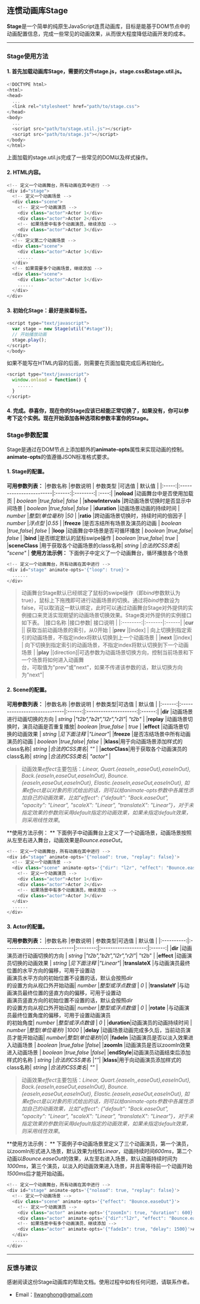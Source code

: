 ## 连惯动画库Stage

**Stage**是一个简单的纯原生JavaScript连贯动画库，目标是能基于DOM节点中的动画配置信息，完成一些常见的动画效果，从而很大程度降低动画开发的成本。

---------
### Stage使用方法

#### 1. 首先加载动画库Stage，需要的文件stage.js，stage.css和stage.util.js。
``` javascript
<!DOCTYPE html>
<html>
<head>
  ...
  <link rel="stylesheet" href="path/to/stage.css">
</head>
<body>
  ...
  <script src="path/to/stage.util.js"></script>
  <script src="path/to/stage.js"></script>
</body>
</html>
```
上面加载的stage.util.js完成了一些常见的DOM以及样式操作。

#### 2. HTML内容。
``` javascript
<!-- 定义一个动画舞台，所有动画在其中进行 -->
<div id="stage">
  <!-- 定义一个动画场景 -->
  <div class="scene">
    <!-- 定义一个动画演员 -->
    <div class="actor">Actor 1</div>
    <div class="actor">Actor 2</div>
    <!-- 如果场景中有多个动画演员，继续添加 -->
    <div class="actor">Actor 3</div>
  </div>
  <!-- 定义第二个动画场景 -->
  <div class="scene">
    <div class="actor">Actor 1</div>
    ......
  </div>
  <!-- 如果需要多个动画场景，继续添加 -->
  <div class="scene">
    <div class="actor">Actor 1</div>
    ......
  </div>
</div>
```
#### 3. 初始化Stage：最好是挨着</body>标签。
``` javascript
<script type="text/javascript">
  var stage = new Stage(util("#stage"));
  // 开始播放动画
  stage.play();
</script>
</body>
```
如果不能写在HTML内容的后面，则需要在页面加载完成后再初始化。
``` javascript
<script type="text/javascript">
  window.onload = function() {
    ......
  }
</script>
```
#### 4. 完成。恭喜你，现在你的Stage应该已经能正常切换了，如果没有，你可以参考下这个实例。现在开始添加各种选项和参数丰富你的Stage。

### Stage参数配置

Stage是通过在DOM节点上添加额外的**animate-opts**属性来实现动画的控制。**animate-opts**的值遵循JSON标准格式要求。
#### 1. Stage的配置。
**可用参数列表：**
|参数名称 |参数说明                  | 参数类型 |可选值    | 默认值 |
|:-----:|:------------------------|:------:|:--------:| :----:|
|**noload** |动画舞台中是否使用加载页 | *boolean* |*true,false*| *false* |
|**showIntervals** |跨动画场景切换时是否显示中间场景 | *boolean* |*true,false*| *false* |
|**duration** |动画场景动画的持续时间 | *number* |*整型(单位毫秒)* |*50* |
|**ratio** |跨动画场景切换时，持续时间的倍因子 | *number* |*浮点型* |*0.55* |
|**freeze** |是否冻结所有场景及演员的动画 | *boolean* |*true,false*| *false* |
|**loop** |动画舞台中场景是否可循环播放 | *boolean* |*true,false*| *false* |
|**bind** |是否绑定默认的鼠标swipe操作 | *boolean* |*true,false*| *true* |
|**sceneClass** |用于获取各个动画场景的class名称| *string* |*合法的CSS类名*| *"scene"* |
**使用方法示例：**
下面例子中定义了一个动画舞台，循环播放各个场景
``` javascript
<!-- 定义一个动画舞台，所有动画在其中进行 -->
<div id="stage" animate-opts='{"loop": true}'>
  ......
</div>
```
>动画舞台Stage默认已经绑定了鼠标的swipe操作（即*bind*参数默认为true），鼠标上下拖拽即可进行动画场景的切换。通过将*bind*参数设为false，可以取消这一默认绑定，此时可以通过动画舞台Stage对外提供的实例接口来灵活实现期望的动画场景切换效果。Stage类对外提供的实例接口如下表。
>|接口名称 |接口参数| 接口说明 |
|:--------:|:-------|:------|
|**cur** || 获取当前动画场景的索引，从0开始 |
|**prev** |[index] | 向上切换到指定索引的动画场景，不指定index将默认切换到上一个动画场景 |
|**next** |[index] | 向下切换到指定索引的动画场景，不指定index将默认切换到下一个动画场景 |
|**play** |[direction]|可选参数为动画场景切换方向，控制当前场景和下一个场景将如何进入动画舞<br/>台，可取值为"prev"或"next"，如果不传递该参数的话，默认切换方向为"next"|

#### 2. Scene的配置。
**可用参数列表：**
|参数名称 |参数说明                        | 参数类型|可选值                  | 默认值  |
|:------:|:-----------------------------|:------:|:---------------------:|:------:|
|**dir**     |动画场景进行动画切换的方向        | *string*  |*"t2b","b2t","l2r","r2l"*| *"t2b"*  |
|**replay**  |动画场景切换时，演员动画是否重复播放| *boolean* |*true,false*            | *true*   |
|**effect**  |动画场景切换的动画效果            | *string*  |*见下面注释*             |*"Linear"*|
|**freeze** |是否冻结场景中所有动画演员的动画 | *boolean* |*true,false*| *false* |
|**klass**|用于向动画场景添加样式的class名称| *string* |*合法的CSS类名*| *""* |
|**actorClass**|用于获取各个动画演员的class名称| *string* |*合法的CSS类名*| *"actor"* |
>动画效果*effect*主要包括：*Linear, Quart.{easeIn,,easeOut},easeInOut}, Back.{easeIn,easeOut,easeInOut}, Bounce.{easeIn,easeOut,easeInOut}, Elastic.{easeIn,easeOut,easeInOut}, 如果effect是以对象的形式给出的话，则可以给animate-opts参数中各属性添加自己的动画效果，比如"effect": {"default": "Back.easeOut", "opacity": "Linear", "scaleX": "Linear", "translateX": "Linear"}，对于未指定效果的参数则采用default指定的动画效果，如果未指定default效果，则采用线性效果*。

**使用方法示例： **
下面例子中动画舞台上定义了一个动画场景，动画场景按照从左至右进入舞台，动画效果是*Bounce.easeOut*。
``` javascript
<!-- 定义一个动画舞台，所有动画在其中进行 -->
<div id="stage" animate-opts='{"noload": true, "replay": false}'>
  <!-- 定义一个动画场景 -->
  <div class="scene" animate-opts='{"dir": "l2r", "effect": "Bounce.easeOut"}'>
    <!-- 定义一个动画演员 -->
    <div class="actor">Actor 1</div>
    <div class="actor">Actor 2</div>
    <!-- 如果场景中有多个动画演员，继续添加 -->
    <div class="actor">Actor 3</div>
  </div>
  ......
</div>
```
#### 3. Actor的配置。
**可用参数列表：**
|参数名称     |参数说明                        | 参数类型|可选值                  | 默认值  |
|:----------:|:-----------------------------|:--------:|:-------------------:|:------:|
|**dir**     |动画演员进行动画切换的方向        | *string* |*"t2b","b2t","l2r","r2l"*| "t2b"  |
|**effect**  |动画演员切换的动画效果            | *string* |*见下面注释*           |*"Linear"*|
|**translateX** |与动画演员最终位置的水平方向的偏移，可用于设置动<br/>画演员水平方向的初始位置不设置的话，默认会按照*dir*<br/>的设置方向从视口外开始动画| *number* |*整型或浮点数值* | *0* |
|**translateY** |与动画演员最终位置的竖直方向的偏移，可用于设置动<br/>画演员竖直方向的初始位置不设置的话，默认会按照*dir*<br/>的设置方向从视口外开始动画| *number* |*整型或浮点数值* | *0* |
|**rotate** |与动画演员最终位置角度的偏移，可用于设置动画演员<br/>的初始角度| *number* |*整型或浮点数值* | *0* |
|**duration**|动画演员的动画持续时间            | *number* |*整型(单位毫秒)*           |*1000*    |
|**delay**   |动画场景动画完成多久后，当前动员演员才能开始动画| *number*|*整型(单位毫秒)*|*0*|
|**fadeIn**  |动画演员是否以淡入效果进入动画场景  | *boolean* |*true,false* |*false*|
|**zoomIn**  |动画演员是否以zoomIn效果进入动画场景  | *boolean* |*true,false* |*false*|
|**endStyle**|动画演员动画结束后添加样式的名称    | *string*  |*合法的CSS类名* |*""*|
|**klass**|用于向动画演员添加样式的class名称| *string*  |*合法的CSS类名*| *""* |
>动画效果*effect*主要包括：*Linear, Quart.{easeIn,,easeOut},easeInOut}, Back.{easeIn,easeOut,easeInOut}, Bounce.{easeIn,easeOut,easeInOut}, Elastic.{easeIn,easeOut,easeInOut}, 如果effect是以对象的形式给出的话，则可以给animate-opts参数中各属性添加自己的动画效果，比如"effect": {"default": "Back.easeOut", "opacity": "Linear", "scaleX": "Linear", "translateX": "Linear"}，对于未指定效果的参数则采用default指定的动画效果，如果未指定default效果，则采用线性效果*。

**使用方法示例： **
下面例子中动画场景里定义了三个动画演员，第一个演员，以zoomIn形式进入场景，默认效果为线性*Linear*，动画持续时间*600ms*，第二个动画以*Bounce.easeOut*的效果，从左至右进入场景，默认动画持续时间为*1000ms*，第三个演员，以淡入的动画效果进入场景，并且需等待前一个动画开始*1500ms*后才能开始动画。
``` javascript
<!-- 定义一个动画舞台，所有动画在其中进行 -->
<div id="stage" animate-opts='{"noload": true, "replay": false}'>
  <!-- 定义一个动画场景 -->
  <div class="scene" animate-opts='{"effect": "Bounce.easeOut"}'>
    <!-- 定义一个动画演员 -->
    <div class="actor" animate-opts='{"zoomIn": true, "duration": 600}'>Actor 1</div>
    <div class="actor" animate-opts='{"dir":"l2r", "effect": "Bounce.easeOut"}'>Actor 2</div>
    <!-- 如果场景中有多个动画演员，继续添加 -->
    <div class="actor" animate-opts='{"fadeIn": true, "delay": 1500}'>Actor 3</div>
  </div>
  ......
</div>
```
---------
### 反馈与建议
感谢阅读这份Stage动画库的帮助文档。使用过程中如有任何问题，请联系作者。
- Email：<llwanghong@gmail.com>
